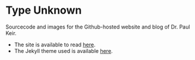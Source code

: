# Type Unknown

Sourcecode and images for the Github-hosted website and blog of Dr. Paul Keir.

- The site is available to read [here](https://pkeir.github.io).
- The Jekyll theme used is available [here](https://yizeng.github.io/jekyll-theme-simple-texture).
